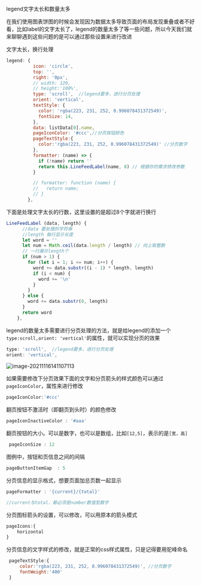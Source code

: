 legend文字太长和数量太多

在我们使用图表饼图的时候会发现因为数据太多导致页面的布局发现重叠或者不好看，比如label的文字太长了，legend的数量太多了等一些问题，所以今天我们就来聊聊遇到这些问题的是可以通过那些设置来进行改进

文字太长，换行处理

```js
legend: {
          icon: 'circle',
          top: '',
          right: '0px',
          // width: 120,
          // height:'100%',
          type: 'scroll',  //legend要多，进行分页处理
          orient: 'vertical',
          textStyle: {
            color: 'rgba(223, 231, 252, 0.996078431372549)',
            fontSize: 14,
          },
          data: listData[0].name,
          pageIconColor: '#ccc',//分页按钮颜色
          pageTextStyle:{
            color:'rgba(223, 231, 252, 0.996078431372549)' //分页数字
          },
          formatter: (name) => {
            if (!name) return ''
            return this.LineFeedLabel(name, 8) // 根据你的需求修改参数
          }

          // formatter: function (name) {
          //   return name;
          // }
        },
```

下面是处理文字太长的行数，这里设置的是超过8个字就进行换行

```js
LineFeedLabel (data, length) {
      //data 要处理的字符串
      //length 每行显示长度
      let word = ''
      let num = Math.ceil(data.length / length) // 向上取整数
      // 一行展示length个
      if (num > 1) {
        for (let i = 1; i <= num; i++) {
          word += data.substr((i - 1) * length, length)
          if (i < num) {
            word += '\n'
          }
        }
      } else {
        word += data.substr(0, length)
      }
      return word
    },
```

legend的数量太多需要进行分页处理的方法，就是给legend的添加一个`type:scroll,orient: 'vertical'`的属性，就可以实现分页的效果

```js
type: 'scroll',  //legend要多，进行分页处理
orient: 'vertical',
```

![image-20211116141107113](D:\LJY\code\dataNote20221010\img\image-20211116141107113.png)

如果需要修改下分页效果下面的文字和分页箭头的样式颜色可以通过`pageIconColor`，属性来进行修改

```js
pageIconColor:'#ccc'
```

翻页按钮不激活时（即翻页到头时）的颜色修改

```js
pageIconInactiveColor : '#aaa'
```

翻页按钮的大小。可以是数字，也可以是数组，比如`[12,5]`，表示的是`[宽，高]`

```js
 pageIconSize : 12
```

图例中，按钮和页信息之间的间隔

```js
pageButtonItemGap  : 5
```

分页信息的显示格式，想要页面加总页数一起显示

```js
pageFormatter : '{current}/{total}'

//current与total，都必须是number数值型数字
```

分页图标箭头的设置，可以修改，可以用原本的箭头模式

```js
pageIcons:{
    horizontal
}
```

分页信息的文字样式的修改，就是正常的css样式属性，只是记得要用驼峰命名

```js
 pageTextStyle:{
     color:'rgba(223, 231, 252, 0.996078431372549)', //分页数字
     fontWeight:'400'
 }
```









